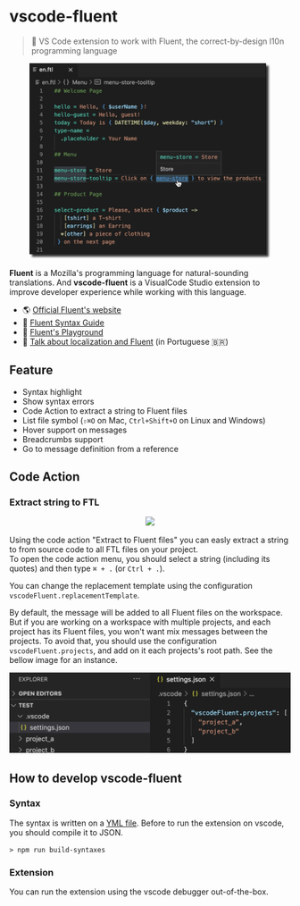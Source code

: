 # vscode-fluent

> 💬 VS Code extension to work with Fluent, the correct-by-design l10n programming language

<p align="center">
  <img height="350px" src="./docs/featured-image.png">
</p>

**Fluent** is a Mozilla's programming language for natural-sounding translations. And **vscode-fluent** is a VisualCode Studio extension to improve developer experience while working with this language.

- 🌎 [Official Fluent's website](https://projectfluent.org/)
- 📓 [Fluent Syntax Guide](https://www.projectfluent.org/fluent/guide/)
- 🎢 [Fluent's Playground](https://projectfluent.org/play/)
- 🎥 [Talk about localization and Fluent](https://youtu.be/nJnAVUIyf5U?t=76) (in Portuguese 🇧🇷)

## Feature

- Syntax highlight
- Show syntax errors
- Code Action to extract a string to Fluent files
- List file symbol (`⇧⌘O` on Mac, `Ctrl+Shift+O` on Linux and Windows)
- Hover support on messages
- Breadcrumbs support
- Go to message definition from a reference

## Code Action

### Extract string to FTL

<p align="center">
  <img height="350px" src="./docs/extract-to-fluent.gif">
</p>

Using the code action "Extract to Fluent files" you can easly extract a string to from source code to all FTL files on your project.<br />
To open the code action menu, you should select a string (including its quotes) and then type `⌘ + .` (or `Ctrl + .`).

You can change the replacement template using the configuration `vscodeFluent.replacementTemplate`.

By default, the message will be added to all Fluent files on the workspace. But if you are working on a workspace with multiple projects, and each project has its Fluent files, you won't want mix messages between the projects. To avoid that, you should use the configuration `vscodeFluent.projects`, and add on it each projects's root path. See the bellow image for an instance.

<p align="center">
  <img src="./docs/config-projects.png">
</p>

## How to develop vscode-fluent

### Syntax

The syntax is written on a [YML file](./syntaxes/fluent.tmLanguage.yml). Before to run the extension on vscode, you should compile it to JSON.

```
> npm run build-syntaxes
```

### Extension

You can run the extension using the vscode debugger out-of-the-box.
